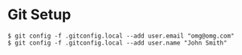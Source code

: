 Git Setup
=========
~~~~
$ git config -f .gitconfig.local --add user.email "omg@omg.com"
$ git config -f .gitconfig.local --add user.name "John Smith"
~~~~
